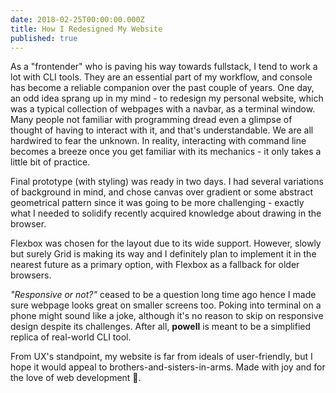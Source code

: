 ```yaml
---
date: 2018-02-25T00:00:00.000Z
title: How I Redesigned My Website
published: true
---
```


As a "frontender" who is paving his way towards fullstack, I tend to work a lot with CLI tools. They are an essential part of my workflow, and console has become a reliable companion over the past couple of years. One day, an odd idea sprang up in my mind - to redesign my personal website, which was a typical collection of webpages with a navbar, as a terminal window. Many people not familiar with programming dread even a glimpse of thought of having to interact with it, and that's understandable. We are all hardwired to fear the unknown. In reality, interacting with command line becomes a breeze once you get familiar with its mechanics - it only takes a little bit of practice.

Final prototype (with styling) was ready in two days. I had several variations of background in mind, and chose canvas over gradient or some abstract geometrical pattern since it was going to be more challenging - exactly what I needed to solidify recently acquired knowledge about drawing in the browser.

Flexbox was chosen for the layout due to its wide support. However, slowly but surely Grid is making its way and I definitely plan to implement it in the nearest future as a primary option, with Flexbox as a fallback for older browsers.

*"Responsive or not?"* ceased to be a question long time ago hence I made sure webpage looks great on smaller screens too. Poking into terminal on a phone might sound like a joke, although it's no reason to skip on responsive design despite its challenges. After all, **powell** is meant to be a simplified replica of real-world CLI tool.

From UX's standpoint, my website is far from ideals of user-friendly, but I hope it would appeal to brothers-and-sisters-in-arms. Made with joy and for the love of web development 🧡.
